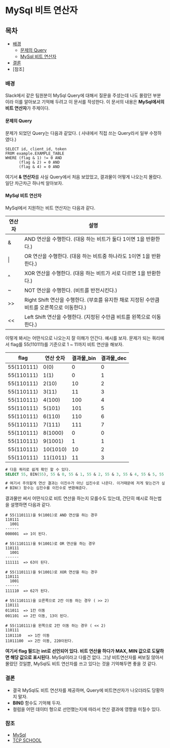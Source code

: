 # MySql 비트 연산자

## 목차

- [배경](#배경)
  - [문제의 Query](#문제의-query)
  - [MySql 비트 연산자](#mysql-비트-연산자)
- [결론](#결론)
- [참조]

### 배경

Slack에서 같은 팀원분이 MySql Query에 대해서 질문을 주셨는데 나도 몰랐던 부분이라 이를 알아보고 기억해 두려고 이 문서를 작성한다.
이 문서의 내용은 **MySql에서의 비트 연산자**가 주제이다.

#### 문제의 Query

문제가 되었던 Query는 다음과 같았다. ( 사내에서 직접 쓰는 Query라서 일부 수정하였다.)

``` MySql
SELECT id, client_id, token
FROM example.EXAMPLE_TABLE
WHERE (flag & 1) != 0 AND
      (flag & 2) = 0 AND
      (flag & 4) = 0 AND
```

여기서 **& 연산자**를 사실 Query에서 처음 보았었고, 결과물이 어떻게 나오는지 몰랐다. 일단 차근차근 하나씩 알아보자.

#### MySql 비트 연산자

MySql에서 지원하는 비트 연산자는 다음과 같다.

|연산자|                                       설명                                       |
|-----|---------------------------------------------------------------------------------|
|  &  | AND 연산을 수행한다. (대응 하는 비트가 둘다 1이면 1을 반환한다.)                         |
|  \|  | OR 연산을 수행한다. (대응 하는 비트중 하나라도 1이면 1을 반환한다.)                      |
|  ^  | XOR 연산을 수행한다. (대응 하는 비트가 서로 다르면 1을 반환한다.)                        |
|  ~  | NOT 연산을 수행한다. (비트를 반전시킨다.)                                            |
| >>  | Right Shift 연산을 수행한다. (부호를 유지한 채로 지정된 수만큼 비트를 오른쪽으로 이동한다.) |
| <<  | Left Shift 연산을 수행한다. (지정된 수만큼 비트를 왼쪽으로 이동한다.)                    |

이렇게 봐서는 어떤식으로 나오는지 잘 이해가 안간다. 예시를 보자.
문제가 되는 쿼리에서 flag를 55(110111)를 기준으로 1 ~ 11까지 비트 연산을 해보자.

|    flag  |   연산 숫자  |결과물_bin|결과물_dec|
|----------|------------|---------|--------|
|55(110111)|     0(0)   |    0    |   0    |
|55(110111)|     1(1)   |    0    |   1    |
|55(110111)|    2(10)   |   10    |   2    |
|55(110111)|    3(11)   |   11    |   3    |
|55(110111)|   4(100)   |  100    |   4    |
|55(110111)|   5(101)   |  101    |   5    |
|55(110111)|   6(110)   |  110    |   6    |
|55(110111)|   7(111)   |  111    |   7    |
|55(110111)|   8(1000)  |    0    |   0    |
|55(110111)|   9(1001)  |    1    |   1    |
|55(110111)|  10(1010)  |   10    |   2    |
|55(110111)|  11(1011)  |   11    |   3    |

``` sql
# 다음 쿼리로 쉽게 확인 할 수 있다.
SELECT 55, BIN(55), 55 & 0, 55 & 1, 55 & 2, 55 & 3, 55 & 4, 55 & 5, 55 & 6, 55 & 7, 55 & 8, 55 & 9, 55 & 10, 55 & 11;

# 여기서 주의할게 연산 결과는 이진수가 아닌 십진수로 나온다. 이거때문에 저게 맞는건가 싶었다.
# BIN() 함수는 십진수를 이진수로 변환해준다.
```

결과물만 써서 어떤식으로 비트 연산을 하는지 모를수도 있는데, 간단히 예시로 하는법을 설명하면 다음과 같다.

``` text
# 55(110111)을 9(1001)로 AND 연산을 하는 경우
110111
  1001
------
000001  => 1이 된다.

# 55(110111)을 9(1001)로 OR 연산을 하는 경우
110111
  1001
------
111111  => 63이 된다.

# 55(110111)을 9(1001)로 XOR 연산을 하는 경우
110111
  1001
------
111110  => 62가 된다.

# 55(110111)을 오른쪽으로 2칸 이동 하는 경우 ( >> 2)
110111
011011  => 1칸 이동
001101  => 2칸 이동, 13이 된다.

# 55(110111)을 왼쪽으로 2칸 이동 하는 경우 ( << 2)
110111
1101110   => 1칸 이동
11011100  => 2칸 이동, 220이된다.
```

**여기서 flag 필드는 int로 선언되어 있다. 비트 연산을 하다가 MAX, MIN 값으로 도달하면 해당 값으로 표시된다.**
MySql이라고 다를건 없다. 그냥 비트연산자를 써보질 않아서 몰랐던 것일뿐, MySql도 비트 연산자를 쓰고 있다는 것을 기억해두면 좋을 것 같다.

### 결론

- 결국 MySql도 비트 연산자를 제공하며, Query에 비트연산자가 나오더라도 당황하지 말자.
- **BIN()** 함수도 기억해 두자.
- 컬럼을 어떤 데이터 형으로 선언했는지에 따라서 연산 결과에 영향을 미칠수 있다.

### 참조

- [MySql](https://dev.mysql.com/doc/refman/8.0/en/bit-functions.html)
- [TCP SCHOOL](http://tcpschool.com/mysql/mysql_operator_bitwise)
